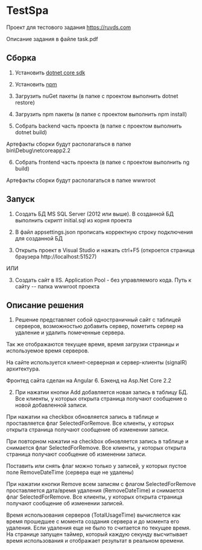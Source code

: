 # TestSpa

Проект для тестового задания https://ruvds.com 

Описание задания в файле task.pdf

## Сборка

1. Установить [dotnet core sdk](https://dotnet.microsoft.com/download/dotnet-core/2.2)

2. Установить [npm](https://www.npmjs.com/)

3. Загрузить nuGet пакеты (в папке с проектом выполнить dotnet restore)

4. Загрузить npm пакеты  (в папке с проектом выполнить npm install)

5. Собрать backend часть проекта (в папке с проектом выполнить dotnet build)

Артефакты сборки будут располагаться в папке bin\Debug\netcoreapp2.2

6. Собрать frontend часть проекта (в папке с проектом выполнить ng build)

Артефакты сборки будут располагаться в папке wwwroot


## Запуск

1. Создать БД MS SQL Server (2012 или выше). В созданной БД выполнить скрипт initial.sql из корня проекта

2. В файл appsettings.json прописать корректную строку подключения для созданной БД

3. Открыть проект в Visual Studio и нажать ctrl+F5 (откроется страница браузера http://localhost:51527)

ИЛИ

3. Создать сайт в IIS. Application Pool - без управляемого кода. Путь к сайту -- папка wwwroot проекта


## Описание решения

1. Решение представляет собой одностраничный сайт с таблицей серверов, возможностью добавить сервер, пометить сервер на удаление и удалить помеченные сервера.

Так же отображаются текущее время, время загрузки страницы и используемое время серверов.

На сайте используется клиент-серверная и сервер-клиенты (signalR) архитектура. 

Фронтед сайта сделан на Angular 6. Бэкенд на Asp.Net Core 2.2

2. При нажатии кнопки Add добавляется новая запись в таблицу БД. Все клиенты, у которых открыта страница получают сообщение о новой добавленной записи.

При нажатии на checkbox обновляется запись в таблице и проставляется флаг SelectedForRemove. Все клиенты, у которых открыта страница получают сообщение об изменении записи.

При повторном нажатии на checkbox обновляется запись в таблице и снимается флаг SelectedForRemove. Все клиенты, у которых открыта страница получают сообщение об изменении записи.

Поставить или снять флаг можно только у записей, у которых пустое поле RemoveDateTime (сервера еще не удалены)

При нажатии кнопки Remove всем записям с флагом SelectedForRemove проставляется дата/время удаления (RemoveDateTime) и снимается флаг SelectedForRemove. Все клиенты, у которых открыта страница получают сообщение об изменении записей.

Время использования серверов (TotalUsageTime) вычисляется как время прошедшее с момента создания сервера и до момента его удаления. Если удаления еще не было то считается по текущее время. На странице запущен таймер, который каждую секунду высчитывает время использования и отображает результат в реальном времени.
